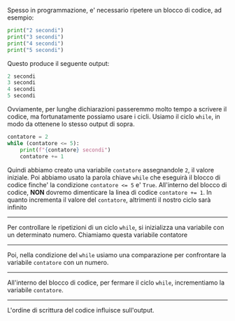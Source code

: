 Spesso in programmazione, e' necessario ripetere un blocco di codice, ad esempio:
```python
print("2 secondi")
print("3 secondi")
print("4 secondi")
print("5 secondi")
```
Questo produce il seguente output:
```python
2 secondi
3 secondi
4 secondi
5 secondi
```
Ovviamente, per lunghe dichiarazioni passeremmo molto tempo a scrivere il codice, ma fortunatamente possiamo usare i cicli.
Usiamo il ciclo `while`, in modo da ottenene lo stesso output di sopra.
```python
contatore = 2
while (contatore <= 5):
    print(f"{contatore} secondi")
    contatore += 1
```
Quindi abbiamo creato una variabile `contatore` assegnandole `2`, il valore iniziale.
Poi abbiamo usato la parola chiave `while` che eseguirà il blocco di codice finche' la condizione `contatore <= 5` e' `True`.
All'interno del blocco di codice, **NON** dovremo dimenticare la linea di codice `contatore += 1`.
In quanto incrementa il valore del `contatore`, altrimenti il nostro ciclo sarà infinito

---

Per controllare le ripetizioni di un ciclo `while`, si inizializza una variabile con un determinato numero.
Chiamiamo questa variabile contatore

---

Poi, nella condizione del `while` usiamo una comparazione per confrontare la variabile `contatore` con un numero.

---

All'interno del blocco di codice, per fermare il ciclo `while`, incrementiamo la variabile `contatore`.

---

L'ordine di scrittura del codice influisce sull'output.
